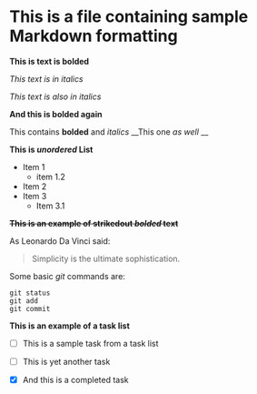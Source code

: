 # This is a file containing sample Markdown formatting

**This is text is bolded**

*This text is in italics*

_This text is also in italics_

__And this is bolded again__

This contains **bolded** and _italics_ 
	__This one _as well_ __

**This is *unordered* List**

* Item 1
  * item 1.2
* Item 2
* Item 3
  * Item 3.1 
  
**~~This is an example of strikedout _bolded_ text~~**

As Leonardo Da Vinci said: 

> Simplicity
> is the ultimate sophistication. 


Some basic _git_ commands are: 
    
    git status
    git add
    git commit
    
 **This is an example of a task list**
 
- [ ] This is a sample task from a task list
- [ ] This is yet another task
- [X] And this is a completed task

 

